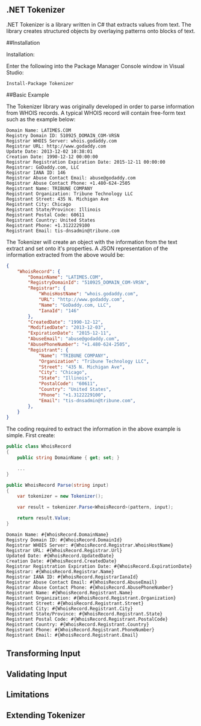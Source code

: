  
## .NET Tokenizer

.NET Tokenizer is a library written in C# that extracts values from text.  The library creates structured objects by overlaying patterns onto blocks of text.

##Installation

Installation:

Enter the following into the Package Manager Console window in Visual Studio:

    Install-Package Tokenizer

##Basic Example

The Tokenizer library was originally developed in order to parse information from WHOIS records.  A typical WHOIS record will contain free-form text such as the example below:

```
Domain Name: LATIMES.COM
Registry Domain ID: 510925_DOMAIN_COM-VRSN
Registrar WHOIS Server: whois.godaddy.com
Registrar URL: http://www.godaddy.com
Update Date: 2013-12-02 10:38:01
Creation Date: 1990-12-12 00:00:00
Registrar Registration Expiration Date: 2015-12-11 00:00:00
Registrar: GoDaddy.com, LLC
Registrar IANA ID: 146
Registrar Abuse Contact Email: abuse@godaddy.com
Registrar Abuse Contact Phone: +1.480-624-2505
Registrant Name: TRIBUNE COMPANY
Registrant Organization: Tribune Technology LLC
Registrant Street: 435 N. Michigan Ave
Registrant City: Chicago
Registrant State/Province: Illinois
Registrant Postal Code: 60611
Registrant Country: United States
Registrant Phone: +1.3122229100
Registrant Email: tis-dnsadmin@tribune.com
```

The Tokenizer will create an object with the information from the text extract and set onto it's properties.  A JSON representation of the information extracted from the above would be:

```json
{
    "WhoisRecord": {
        "DomainName": "LATIMES.COM",
        "RegistryDomainId": "510925_DOMAIN_COM-VRSN",
        "Registrar": {
            "WhoisHostName": "whois.godaddy.com",
            "URL": "http://www.godaddy.com",
            "Name": "GoDaddy.com, LLC",
            "IanaId": "146"                
        },
        "CreatedDate": "1990-12-12",
        "ModifiedDate": "2013-12-03",
        "ExpirationDate": "2015-12-11",
        "AbuseEmail": "abuse@godaddy.com",
        "AbusePhoneNumber": "+1.480-624-2505",
        "Registrant": {
            "Name": "TRIBUNE COMPANY",
            "Organization": "Tribune Technology LLC",
            "Street": "435 N. Michigan Ave",
            "City": "Chicago",
            "State": "Illinois",
            "PostalCode": "60611",
            "Country": "United States",
            "Phone": "+1.3122229100",
            "Email": "tis-dnsadmin@tribune.com",
        },
    }
}
```

The coding required to extract the information in the above example is simple.  First create:

```c#
public class WhoisRecord
{
    public string DomainName { get; set; }

    ...
}

public WhoisRecord Parse(string input)
{
    var tokenizer = new Tokenizer();

    var result = tokenizer.Parse<WhoisRecord>(pattern, input);

    return result.Value;
}
```


```
Domain Name: #{WhoisRecord.DomainName}
Registry Domain ID: #{WhoisRecord.DomainId}
Registrar WHOIS Server: #{WhoisRecord.Registrar.WhoisHostName}
Registrar URL: #{WhoisRecord.Registrar.Url}
Updated Date: #{WhoisRecord.UpdatedDate}
Creation Date: #{WhoisRecord.CreatedDate}
Registrar Registration Expiration Date: #{WhoisRecord.ExpirationDate}
Registrar: #{WhoisRecord.Registrar.Name}
Registrar IANA ID: #{WhoisRecord.RegistrarIanaId}
Registrar Abuse Contact Email: #{WhoisRecord.AbuseEmail}
Registrar Abuse Contact Phone: #{WhoisRecord.AbusePhoneNumber}
Registrant Name: #{WhoisRecord.Registrant.Name}
Registrant Organization: #{WhoisRecord.Registrant.Organization}
Registrant Street: #{WhoisRecord.Registrant.Street}
Registrant City: #{WhoisRecord.Registrant.City}
Registrant State/Province: #{WhoisRecord.Registrant.State}
Registrant Postal Code: #{WhoisRecord.Registrant.PostalCode}
Registrant Country: #{WhoisRecord.Registrant.Country}
Registrant Phone: #{WhoisRecord.Registrant.PhoneNumber}
Registrant Email: #{WhoisRecord.Registrant.Email}
```


## Transforming Input

## Validating Input


## Limitations


## Extending Tokenizer